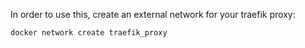 In order to use this, create an external network for your traefik proxy:

```docker network create traefik_proxy```
